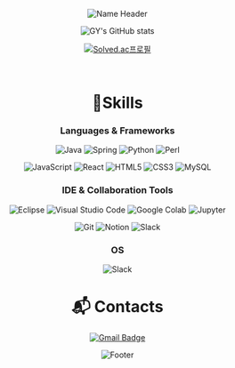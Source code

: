 <!-- ### Hi there 👋 -->

<!--
**cgy0627/cgy0627** is a ✨ _special_ ✨ repository because its `README.md` (this file) appears on your GitHub profile.

Here are some ideas to get you started:

- 🔭 I’m currently working on ...
- 🌱 I’m currently learning ...
- 👯 I’m looking to collaborate on ...
- 🤔 I’m looking for help with ...
- 💬 Ask me about ...
- 📫 How to reach me: ...
- 😄 Pronouns: ...
- ⚡ Fun fact: ...
-->

<!-- <a href="https://hits.seeyoufarm.com" style="float:right"><img src="https://hits.seeyoufarm.com/api/count/incr/badge.svg?url=https%3A%2F%2Fgithub.com%2Fcgy0627%2Fhit-counter&count_bg=%23FFC15E&title_bg=%237D7D7D&icon=&icon_color=%23E7E7E7&title=hits&edge_flat=false"/></a> -->

<div align="center">
  
  ![Name Header](https://capsule-render.vercel.app/api?type=waving&color=auto&height=250&section=header&text=GeunYoung&fontSize=90&animation=fadeIn&fontAlignY=34&desc=Welcome%20to%20my%20Github!&descAlignY=51&descAlign=52)

  ![GY's GitHub stats](https://github-readme-stats-ten-gilt.vercel.app/api?username=cgy0627&show_icons=true&theme=radical)
  
  [![Solved.ac프로필](http://mazassumnida.wtf/api/v2/generate_badge?boj=cgy0627)](https://solved.ac/cgy0627)
<!--   ![Top languages](https://github-readme-stats.vercel.app/api/top-langs/?username=cgy0627&layout=compact) -->
  
</br>

<!--  https://soo-vely-dev.tistory.com/159 참고 -->
  # 💪Skills
  ### Languages & Frameworks
  ![Java](https://img.shields.io/badge/Java-007396.svg?&style=for-the-badge&logo=OpenJDK&logoColor=white)
  ![Spring](https://img.shields.io/badge/Spring-6DB33F.svg?&style=for-the-badge&logo=Spring&logoColor=white)
  ![Python](https://img.shields.io/badge/Python-3776AB.svg?&style=for-the-badge&logo=Python&logoColor=white)
  ![Perl](https://img.shields.io/badge/Perl-39457E.svg?&style=for-the-badge&logo=Perl&logoColor=white)
<!--   ![Android](https://img.shields.io/badge/Android-3DDC84.svg?&style=for-the-badge&logo=Android&logoColor=white) -->
  
<!--   ![TypeScript](https://img.shields.io/badge/TypeScript-3178C6.svg?&style=for-the-badge&logo=TypeScript&logoColor=white) -->
  ![JavaScript](https://img.shields.io/badge/JavaScript-F7DF1E.svg?&style=for-the-badge&logo=JavaScript&logoColor=white)
  ![React](https://img.shields.io/badge/React-61DAFB.svg?&style=for-the-badge&logo=React&logoColor=white)
  ![HTML5](https://img.shields.io/badge/HTML5-E34F26.svg?&style=for-the-badge&logo=HTML5&logoColor=white)
  ![CSS3](https://img.shields.io/badge/CSS3-1572B6.svg?&style=for-the-badge&logo=CSS3&logoColor=white)
  ![MySQL](https://img.shields.io/badge/MySQL-4479A1.svg?&style=for-the-badge&logo=MySQL&logoColor=white)
<!--   ![Oracle](https://img.shields.io/badge/Oracle-F80000.svg?&style=for-the-badge&logo=Oracle&logoColor=white) -->

  ### IDE & Collaboration Tools
  ![Eclipse](https://img.shields.io/badge/Eclipse-2C2255.svg?&style=for-the-badge&logo=Eclipse&logoColor=white)
  ![Visual Studio Code](https://img.shields.io/badge/Visual%20Studio%20Code-007ACC.svg?&style=for-the-badge&logo=Visual%20Studio%20Code&logoColor=white)
  ![Google Colab](https://img.shields.io/badge/Google%20Colab-F9AB00.svg?style=for-the-badge&logo=GoogleColab&logoColor=white)
  ![Jupyter](https://img.shields.io/badge/Jupyter-F37626?style=for-the-badge&logo=Jupyter&logoColor=white)
  
  ![Git](https://img.shields.io/badge/Git-F05032.svg?&style=for-the-badge&logo=Git&logoColor=white)
  ![Notion](https://img.shields.io/badge/Notion-000000.svg?&style=for-the-badge&logo=Notion&logoColor=white)
  ![Slack](https://img.shields.io/badge/Slack-4A154B.svg?&style=for-the-badge&logo=Slack&logoColor=white)
<!--   ![Android Studio](https://img.shields.io/badge/Android%20Studio-3DDC84.svg?&style=for-the-badge&logo=Android%20Studio&logoColor=white) -->

  ### OS
  ![Slack](https://img.shields.io/badge/Linux-FCC624.svg?&style=for-the-badge&logo=Linux&logoColor=white)
  </br>

  # :mailbox_with_mail: Contacts
  [![Gmail Badge](https://img.shields.io/badge/Gmail-d14836?style=flat-square&logo=Gmail&logoColor=white&link=mailto:jennygychae@gmail.com)](mailto:jennygychae@gmail.com)
<!--   [![Tech Blog Badge](http://img.shields.io/badge/-Tech%20blog-black?style=flat-square&logo=github&link=https://soo-vely-dev.tistory.com/)](https://soo-vely-dev.tistory.com/) -->

  ![Footer](https://capsule-render.vercel.app/api?type=waving&color=auto&height=100&section=footer)
  
</div>

 
